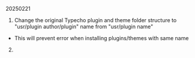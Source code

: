 20250221
1. Change the original Typecho plugin and theme folder structure to "usr/plugin author/plugin" name from "usr/plugin name"
  - This will prevent error when installing plugins/themes with same name
2. 